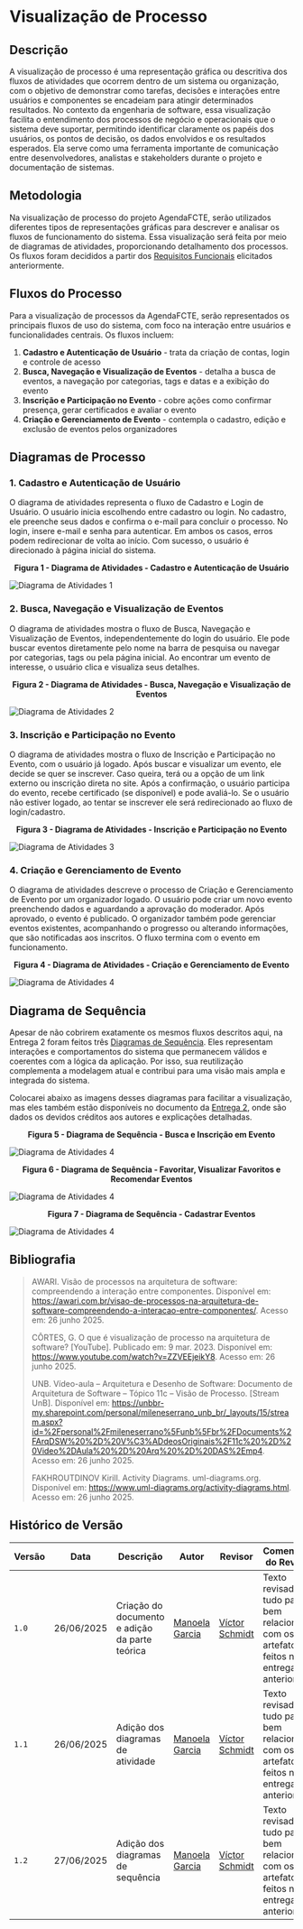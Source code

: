 ﻿# Visualização de Processo

## Descrição
A visualização de processo é uma representação gráfica ou descritiva dos fluxos de atividades que ocorrem dentro de um sistema ou organização, com o objetivo de demonstrar como tarefas, decisões e interações entre usuários e componentes se encadeiam para atingir determinados resultados. No contexto da engenharia de software, essa visualização facilita o entendimento dos processos de negócio e operacionais que o sistema deve suportar, permitindo identificar claramente os papéis dos usuários, os pontos de decisão, os dados envolvidos e os resultados esperados. Ela serve como uma ferramenta importante de comunicação entre desenvolvedores, analistas e stakeholders durante o projeto e documentação de sistemas.

## Metodologia
Na visualização de processo do projeto AgendaFCTE, serão utilizados diferentes tipos de representações gráficas para descrever e analisar os fluxos de funcionamento do sistema. Essa visualização será feita por meio de diagramas de atividades, proporcionando detalhamento dos processos. Os fluxos foram decididos a partir dos [Requisitos Funcionais](https://unbarqdsw2025-1-turma02.github.io/2025.1-T02-_G4_AgendaFCTE_Entrega_01/#/./Base/1.5.3.PriorizacaoMosCoW?id=prioriza%c3%a7%c3%a3o-dos-requisitos-funcionais) elicitados anteriormente.

## Fluxos do Processo
Para a visualização de processos da AgendaFCTE, serão representados os principais fluxos de uso do sistema, com foco na interação entre usuários e funcionalidades centrais. Os fluxos incluem:

1. **Cadastro e Autenticação de Usuário** - trata da criação de contas, login e controle de acesso
2. **Busca, Navegação e Visualização de Eventos** - detalha a busca de eventos, a navegação por categorias, tags e datas e a exibição do evento
3. **Inscrição e Participação no Evento** - cobre ações como confirmar presença, gerar certificados e avaliar o evento
4. **Criação e Gerenciamento de Evento** - contempla o cadastro, edição e exclusão de eventos pelos organizadores

## Diagramas de Processo
### 1. Cadastro e Autenticação de Usuário
O diagrama de atividades representa o fluxo de Cadastro e Login de Usuário. O usuário inicia escolhendo entre cadastro ou login. No cadastro, ele preenche seus dados e confirma o e-mail para concluir o processo. No login, insere e-mail e senha para autenticar. Em ambos os casos, erros podem redirecionar de volta ao início. Com sucesso, o usuário é direcionado à página inicial do sistema.

<center>

**Figura 1 - Diagrama de Atividades - Cadastro e Autenticação de Usuário**

</center>

![Diagrama de Atividades 1](../assets/visualizacaoProcesso/atividades_cadastro.png)

### 2. Busca, Navegação e Visualização de Eventos
O diagrama de atividades mostra o fluxo de Busca, Navegação e Visualização de Eventos, independentemente do login do usuário. Ele pode buscar eventos diretamente pelo nome na barra de pesquisa ou navegar por categorias, tags ou pela página inicial. Ao encontrar um evento de interesse, o usuário clica e visualiza seus detalhes.

<center>

**Figura 2 - Diagrama de Atividades - Busca, Navegação e Visualização de Eventos**

</center>

![Diagrama de Atividades 2](../assets/visualizacaoProcesso/atividades_busca.png)

### 3. Inscrição e Participação no Evento
O diagrama de atividades mostra o fluxo de Inscrição e Participação no Evento, com o usuário já logado. Após buscar e visualizar um evento, ele decide se quer se inscrever. Caso queira, terá ou a opção de um link externo ou inscrição direta no site. Após a confirmação, o usuário participa do evento, recebe certificado (se disponível) e pode avaliá-lo. Se o usuário não estiver logado, ao tentar se inscrever ele será redirecionado ao fluxo de login/cadastro.

<center>

**Figura 3 - Diagrama de Atividades - Inscrição e Participação no Evento**

</center>

![Diagrama de Atividades 3](../assets/visualizacaoProcesso/atividades_inscricao.png)

### 4. Criação e Gerenciamento de Evento
O diagrama de atividades descreve o processo de Criação e Gerenciamento de Evento por um organizador logado. O usuário pode criar um novo evento preenchendo dados e aguardando a aprovação do moderador. Após aprovado, o evento é publicado. O organizador também pode gerenciar eventos existentes, acompanhando o progresso ou alterando informações, que são notificadas aos inscritos. O fluxo termina com o evento em funcionamento.

<center>

**Figura 4 - Diagrama de Atividades - Criação e Gerenciamento de Evento**

</center>

![Diagrama de Atividades 4](../assets/visualizacaoProcesso/atividades_criacaoevento.png)

## Diagrama de Sequência
Apesar de não cobrirem exatamente os mesmos fluxos descritos aqui, na Entrega 2 foram feitos três [Diagramas de Sequência](https://unbarqdsw2025-1-turma02.github.io/2025.1-T02-G4_AgendaFCTE_Entrega_02/#/./Modelagem/diagramaSequencia). Eles representam interações e comportamentos do sistema que permanecem válidos e coerentes com a lógica da aplicação. Por isso, sua reutilização complementa a modelagem atual e contribui para uma visão mais ampla e integrada do sistema.

Colocarei abaixo as imagens desses diagramas para facilitar a visualização, mas eles também estão disponíveis no documento da [Entrega 2](https://unbarqdsw2025-1-turma02.github.io/2025.1-T02-G4_AgendaFCTE_Entrega_02/#/./Modelagem/diagramaSequencia), onde são dados os devidos créditos aos autores e explicações detalhadas.

<center>

**Figura 5 - Diagrama de Sequência - Busca e Inscrição em Evento**

</center>

![Diagrama de Atividades 4](../assets/visualizacaoProcesso/diagrama_inscricao.png)

<center>

**Figura 6 - Diagrama de Sequência - Favoritar, Visualizar Favoritos e Recomendar Eventos**

</center>

![Diagrama de Atividades 4](../assets/visualizacaoProcesso/diagrama_favoritos.png)

<center>

**Figura 7 - Diagrama de Sequência - Cadastrar Eventos**

</center>

![Diagrama de Atividades 4](../assets/visualizacaoProcesso/diagrama_cadastro.png)

## Bibliografia
> AWARI. Visão de processos na arquitetura de software: compreendendo a interação entre componentes. Disponível em: https://awari.com.br/visao-de-processos-na-arquitetura-de-software-compreendendo-a-interacao-entre-componentes/. Acesso em: 26 junho 2025.
>
> CÔRTES, G. O que é visualização de processo na arquitetura de software? [YouTube]. Publicado em: 9 mar. 2023. Disponível em: https://www.youtube.com/watch?v=ZZVEEjeikY8. Acesso em: 26 junho 2025.
>
> UNB. Vídeo-aula – Arquitetura e Desenho de Software: Documento de Arquitetura de Software – Tópico 11c – Visão de Processo. [Stream UnB]. Disponível em: https://unbbr-my.sharepoint.com/personal/mileneserrano_unb_br/_layouts/15/stream.aspx?id=%2Fpersonal%2Fmileneserrano%5Funb%5Fbr%2FDocuments%2FArqDSW%20%2D%20V%C3%ADdeosOriginais%2F11c%20%2D%20Video%2DAula%20%2D%20Arq%20%2D%20DAS%2Emp4. Acesso em: 26 junho 2025.
>
> FAKHROUTDINOV Kirill. Activity Diagrams. uml-diagrams.org. Disponível em: <https://www.uml-diagrams.org/activity-diagrams.html>. Acesso em: 26 junho 2025.

## Histórico de Versão

| Versão | Data | Descrição | Autor | Revisor | Comentário do Revisor |
| -- | -- | -- | -- | -- | -- |
| `1.0`  | 26/06/2025  | Criação do documento e adição da parte teórica | [Manoela Garcia](https://github.com/manu-sgc) | [Víctor Schmidt](https://github.com/moonshinerd) | Texto revisado, tudo parece bem relacionado com os artefatos feitos nas entregas anteriores |
| `1.1`  | 26/06/2025  | Adição dos diagramas de atividade | [Manoela Garcia](https://github.com/manu-sgc) | [Víctor Schmidt](https://github.com/moonshinerd) | Texto revisado, tudo parece bem relacionado com os artefatos feitos nas entregas anteriores |
| `1.2`  | 27/06/2025  | Adição dos diagramas de sequência | [Manoela Garcia](https://github.com/manu-sgc) | [Víctor Schmidt](https://github.com/moonshinerd) | Texto revisado, tudo parece bem relacionado com os artefatos feitos nas entregas anteriores |
